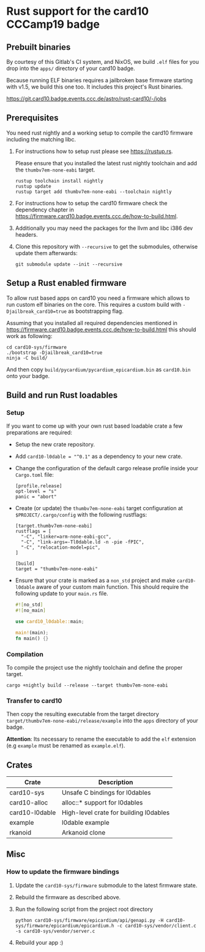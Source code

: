 # Rust support for the card10 CCCamp19 badge

## Prebuilt binaries

By courtesy of this Gitlab's CI system, and NixOS, we build `.elf`
files for you drop into the `apps/` directory of your card10 badge.

Because running ELF binaries requires a jailbroken base firmware
starting with v1.5, we build this one too. It includes this project's
Rust binaries.

https://git.card10.badge.events.ccc.de/astro/rust-card10/-/jobs

## Prerequisites

You need rust nightly and a working setup to compile the card10
firmware including the matching libc.

1) For instructions how to setup rust please see https://rustup.rs.

   Please ensure that you installed the latest rust nightly toolchain
   and add the `thumbv7em-none-eabi` target.

   ```shell
   rustup toolchain install nightly
   rustup update
   rustup target add thumbv7em-none-eabi --toolchain nightly
   ```

2) For instructions how to setup the card10 firmware check the dependency
   chapter in https://firmware.card10.badge.events.ccc.de/how-to-build.html.

3) Additionally you may need the packages for the llvm and libc i386
   dev headers.

4) Clone this repository with `--recursive` to get the submodules,
   otherwise update them afterwards:

   ```shell
   git submodule update --init --recursive
   ```

## Setup a Rust enabled firmware

To allow rust based apps on card10 you need a firmware which allows
to run custom elf binaries on the core. This requires a custom build
with `-Djailbreak_card10=true` as bootstrapping flag.

Assuming that you installed all required dependencies mentioned in
https://firmware.card10.badge.events.ccc.de/how-to-build.html this
should work as following:

```shell
cd card10-sys/firmware
./bootstrap -Djailbreak_card10=true
ninja -C build/
```

And then copy `build/pycardium/pycardium_epicardium.bin` as
`card10.bin` onto your badge.

## Build and run Rust loadables

### Setup

If you want to come up with your own rust based loadable crate a few
preparations are required:

  - Setup the new crate repository.
 
  - Add `card10-l0dable = "^0.1"` as a dependency to your new crate.
 
  - Change the configuration of the default cargo release profile inside your
    `Cargo.toml` file:
 
    ```
    [profile.release]
    opt-level = "s"
    panic = "abort"
    ```

  - Create (or update) the `thumbv7em-none-eabi` target configuration at
    `$PROJECT/.cargo/config` with the following rustflags:
 
    ```
    [target.thumbv7em-none-eabi]
    rustflags = [
      "-C", "linker=arm-none-eabi-gcc",
      "-C", "link-args=-Tl0dable.ld -n -pie -fPIC",
      "-C", "relocation-model=pic",
    ]

    [build]
    target = "thumbv7em-none-eabi"
    ```

  - Ensure that your crate is marked as a `non_std` project and make
    `card10-l0dable` aware of your custom main function. This should require
    the following update to your `main.rs` file.

    ```main.rs
    #![no_std]
    #![no_main]

    use card10_l0dable::main;

    main!(main);
    fn main() {}
    ```

### Compilation

To compile the project use the nightly toolchain and define the proper target.

```shell
cargo +nightly build --release --target thumbv7em-none-eabi
```

### Transfer to card10

Then copy the resulting executable from the target directory 
`target/thumbv7em-none-eabi/release/example` into the
`apps` directory of your badge.

**Attention**: Its necessary to rename the executable to add the `elf`
extension (e.g `example` must be renamed as `example.elf`).

## Crates

| Crate           | Description                                               |
| ----            | ---                                                       |
| card10-sys      | Unsafe C bindings for l0dables                            |
| card10-alloc    | alloc::* support for l0dables                             |
| card10-l0dable  | High-level crate for building l0dables                    |
| example         | l0dable example                                           |
| rkanoid         | Arkanoid clone                                            |


## Misc

### How to update the firmware bindings

1) Update the `card10-sys/firmware` submodule to the latest firmware state.

2) Rebuild the firmware as described above.

3) Run the following script from the project root directory

   ```shell
   python card10-sys/firmware/epicardium/api/genapi.py -H card10-sys/firmware/epicardium/epicardium.h -c card10-sys/vendor/client.c -s card10-sys/vendor/server.c
   ```

4) Rebuild your app :)
